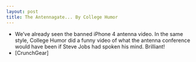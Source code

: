 ```yaml
---
layout: post
title: The Antennagate... By College Humor
---
```

* We’ve already seen the banned iPhone 4 antenna video. In the same style, College Humor did a funny video of what the antenna conference would have been if Steve Jobs had spoken his mind. Brilliant!
* [CrunchGear]

